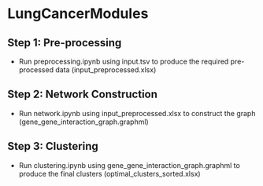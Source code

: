 # LungCancerModules

## Step 1: Pre-processing
- Run preprocessing.ipynb using input.tsv to produce the required pre-processed data (input_preprocessed.xlsx)

## Step 2: Network Construction
- Run network.ipynb using input_preprocessed.xlsx to construct the graph (gene_gene_interaction_graph.graphml)

## Step 3: Clustering
- Run clustering.ipynb using gene_gene_interaction_graph.graphml to produce the final clusters (optimal_clusters_sorted.xlsx)
